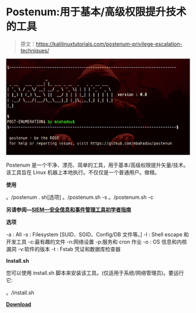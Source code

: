 # Postenum:用于基本/高级权限提升技术的工具

> 原文：<https://kalilinuxtutorials.com/postenum-privilege-escalation-techniques/>

[![Postenum : Tool For Basic/Advanced Privilege Escalation Techniques](img//21608de4dc1983d1483e431a6dd10f6d.png "Postenum : Tool For Basic/Advanced Privilege Escalation Techniques")](https://1.bp.blogspot.com/-dxAlAEvQuKs/XaVaheD20KI/AAAAAAAAC8I/aGNFlpt2fisIANXoZJw-2eEyISWChaxpwCLcBGAsYHQ/s1600/postenum%2B%25281%2529.png)

Postenum 是一个干净、漂亮、简单的工具，用于基本/高级权限提升矢量/技术。该工具旨在 Linux 机器上本地执行。不仅仅是一个普通用户。做根。

**使用**

。/postenum . sh[选项]
。/postenum.sh -s
。/postenum.sh -c

**另请参阅—[SIEM—安全信息和事件管理工具初学者指南](https://kalilinuxtutorials.com/a-beginners-guide-to-siem/)**

**选项**

-a : All -s : Filesystem [SUID、SGID、Config/DB 文件等。]
-l : Shell escape 和开发工具
-c:最有趣的文件
-n:网络设置
-p:服务和 cron 作业
-o : OS 信息和内核漏洞
-v:软件的版本
-t : Fstab 凭证和数据库检查器

**Install.sh**

您可以使用 install.sh 脚本来安装该工具。(仅适用于系统/网络管理员)。要运行它:

。/install.sh

[**Download**](https://github.com/mbahadou/postenum)